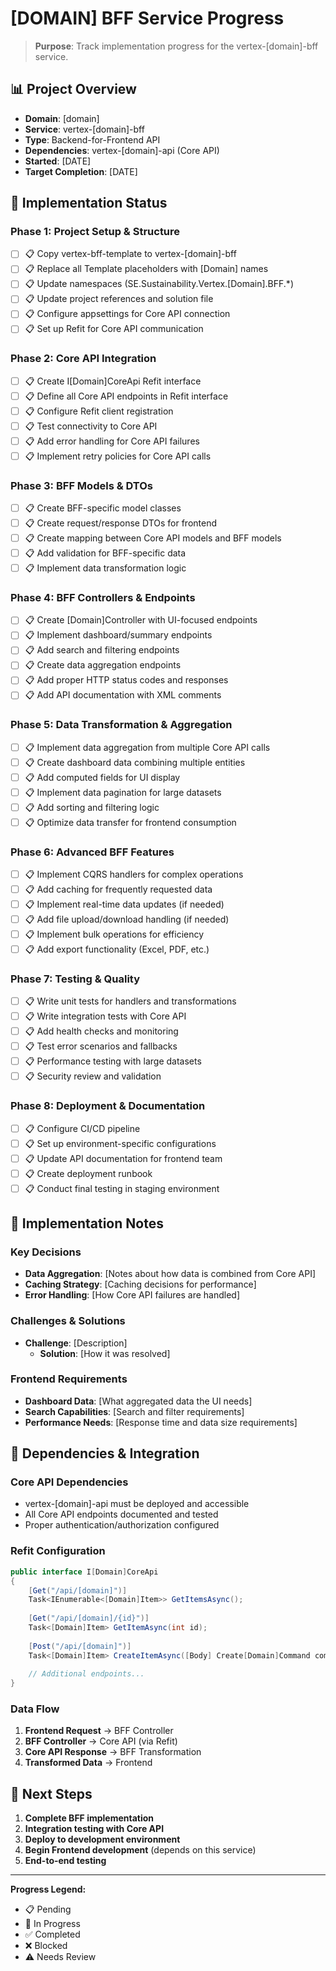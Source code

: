 # [DOMAIN] BFF Service Progress

> **Purpose**: Track implementation progress for the vertex-[domain]-bff service.

## 📊 Project Overview
- **Domain**: [domain]
- **Service**: vertex-[domain]-bff
- **Type**: Backend-for-Frontend API
- **Dependencies**: vertex-[domain]-api (Core API)
- **Started**: [DATE]
- **Target Completion**: [DATE]

## 🎯 Implementation Status

### Phase 1: Project Setup & Structure
- [ ] 📋 Copy vertex-bff-template to vertex-[domain]-bff
- [ ] 📋 Replace all Template placeholders with [Domain] names
- [ ] 📋 Update namespaces (SE.Sustainability.Vertex.[Domain].BFF.*)
- [ ] 📋 Update project references and solution file
- [ ] 📋 Configure appsettings for Core API connection
- [ ] 📋 Set up Refit for Core API communication

### Phase 2: Core API Integration
- [ ] 📋 Create I[Domain]CoreApi Refit interface
- [ ] 📋 Define all Core API endpoints in Refit interface
- [ ] 📋 Configure Refit client registration
- [ ] 📋 Test connectivity to Core API
- [ ] 📋 Add error handling for Core API failures
- [ ] 📋 Implement retry policies for Core API calls

### Phase 3: BFF Models & DTOs
- [ ] 📋 Create BFF-specific model classes
- [ ] 📋 Create request/response DTOs for frontend
- [ ] 📋 Create mapping between Core API models and BFF models
- [ ] 📋 Add validation for BFF-specific data
- [ ] 📋 Implement data transformation logic

### Phase 4: BFF Controllers & Endpoints
- [ ] 📋 Create [Domain]Controller with UI-focused endpoints
- [ ] 📋 Implement dashboard/summary endpoints
- [ ] 📋 Add search and filtering endpoints
- [ ] 📋 Create data aggregation endpoints
- [ ] 📋 Add proper HTTP status codes and responses
- [ ] 📋 Add API documentation with XML comments

### Phase 5: Data Transformation & Aggregation
- [ ] 📋 Implement data aggregation from multiple Core API calls
- [ ] 📋 Create dashboard data combining multiple entities
- [ ] 📋 Add computed fields for UI display
- [ ] 📋 Implement data pagination for large datasets
- [ ] 📋 Add sorting and filtering logic
- [ ] 📋 Optimize data transfer for frontend consumption

### Phase 6: Advanced BFF Features
- [ ] 📋 Implement CQRS handlers for complex operations
- [ ] 📋 Add caching for frequently requested data
- [ ] 📋 Implement real-time data updates (if needed)
- [ ] 📋 Add file upload/download handling (if needed)
- [ ] 📋 Implement bulk operations for efficiency
- [ ] 📋 Add export functionality (Excel, PDF, etc.)

### Phase 7: Testing & Quality
- [ ] 📋 Write unit tests for handlers and transformations
- [ ] 📋 Write integration tests with Core API
- [ ] 📋 Add health checks and monitoring
- [ ] 📋 Test error scenarios and fallbacks
- [ ] 📋 Performance testing with large datasets
- [ ] 📋 Security review and validation

### Phase 8: Deployment & Documentation
- [ ] 📋 Configure CI/CD pipeline
- [ ] 📋 Set up environment-specific configurations
- [ ] 📋 Update API documentation for frontend team
- [ ] 📋 Create deployment runbook
- [ ] 📋 Conduct final testing in staging environment

## 📝 Implementation Notes

### Key Decisions
- **Data Aggregation**: [Notes about how data is combined from Core API]
- **Caching Strategy**: [Caching decisions for performance]
- **Error Handling**: [How Core API failures are handled]

### Challenges & Solutions
- **Challenge**: [Description]
  - **Solution**: [How it was resolved]

### Frontend Requirements
- **Dashboard Data**: [What aggregated data the UI needs]
- **Search Capabilities**: [Search and filter requirements]
- **Performance Needs**: [Response time and data size requirements]

## 🔗 Dependencies & Integration

### Core API Dependencies
- vertex-[domain]-api must be deployed and accessible
- All Core API endpoints documented and tested
- Proper authentication/authorization configured

### Refit Configuration
```csharp
public interface I[Domain]CoreApi
{
    [Get("/api/[domain]")]
    Task<IEnumerable<[Domain]Item>> GetItemsAsync();
    
    [Get("/api/[domain]/{id}")]
    Task<[Domain]Item> GetItemAsync(int id);
    
    [Post("/api/[domain]")]
    Task<[Domain]Item> CreateItemAsync([Body] Create[Domain]Command command);
    
    // Additional endpoints...
}
```

### Data Flow
1. **Frontend Request** → BFF Controller
2. **BFF Controller** → Core API (via Refit)
3. **Core API Response** → BFF Transformation
4. **Transformed Data** → Frontend

## 🚀 Next Steps
1. **Complete BFF implementation**
2. **Integration testing with Core API**
3. **Deploy to development environment**
4. **Begin Frontend development** (depends on this service)
5. **End-to-end testing**

---

**Progress Legend:**
- 📋 Pending
- 🚧 In Progress  
- ✅ Completed
- ❌ Blocked
- ⚠️ Needs Review
